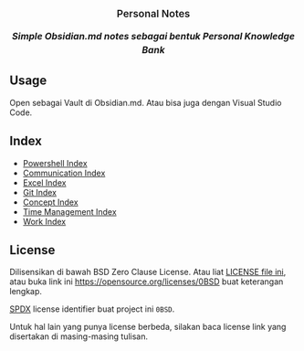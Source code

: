 <!--
SPDX-License-Identifier: 0BSD
-->

<p>
  <h1 style="text-align:center;font-size:1.25em;margin-top:24px;margin-bottom:16px;font-weight:600;line-height:1.25">Personal Notes</h1>
  <h5 style="text-align:center;font-size:16px;margin-top:0;margin-bottom:16px;line-height:1.5">Simple Obsidian.md notes sebagai bentuk Personal Knowledge Bank</h5>
</p>



## Usage

Open sebagai Vault di Obsidian.md. Atau bisa juga dengan Visual Studio Code.



## Index

<!--
```dataview
List From #Index
```
-->

- [Powershell Index](Code%20Snippet/Powershell/Powershell%20Index.md)
- [Communication Index](Communication/Communication%20Index.md)
- [Excel Index](Excel/Excel%20Index.md)
- [Git Index](Git/Git%20Index.md)
- [Concept Index](Concept/Concept%20Index.md)
- [Time Management Index](Time%20Management/Time%20Management%20Index.md)
- [Work Index](Work/Work%20Index.md)



## License

Dilisensikan di bawah BSD Zero Clause License. Atau liat [LICENSE file ini](LICENSE.md), atau buka link ini https://opensource.org/licenses/0BSD buat keterangan lengkap.

[SPDX](https://spdx.dev) license identifier buat project ini `0BSD`.

Untuk hal lain yang punya license berbeda, silakan baca license link yang disertakan di masing-masing tulisan.
